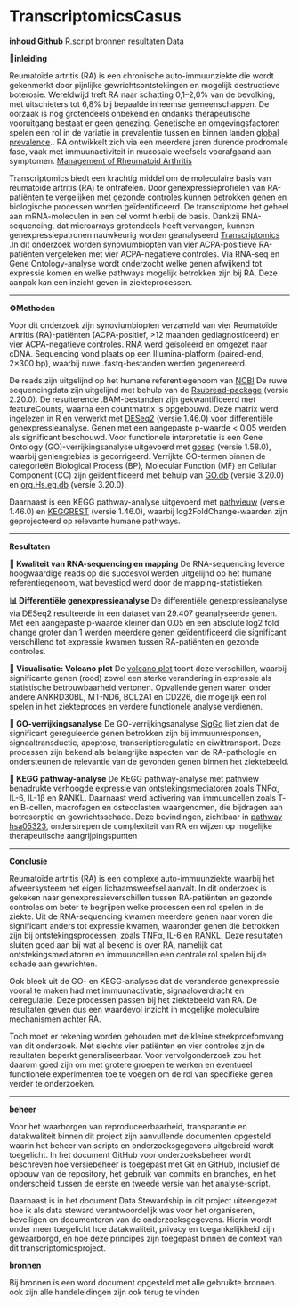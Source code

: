 # TranscriptomicsCasus

**inhoud Github**
R.script
bronnen
resultaten
Data


**🧾inleiding**

Reumatoïde artritis (RA) is een chronische auto-immuunziekte die wordt gekenmerkt door pijnlijke gewrichtsontstekingen en mogelijk destructieve boterosie. Wereldwijd treft RA naar schatting 0,1–2,0% van de bevolking, met uitschieters tot 6,8% bij bepaalde inheemse gemeenschappen. De oorzaak is nog grotendeels onbekend en ondanks therapeutische vooruitgang bestaat er geen genezing. Genetische en omgevingsfactoren spelen een rol in de variatie in prevalentie tussen en binnen landen [global prevalence](https://link.springer.com/article/10.1007/s00296-020-04731-0).. RA ontwikkelt zich via een meerdere jaren durende prodromale fase, vaak met immuunactiviteit in mucosale weefsels voorafgaand aan symptomen. [Management of Rheumatoid Arthritis](https://www.mdpi.com/2073-4409/10/11/2857) 


Transcriptomics biedt een krachtig middel om de moleculaire basis van reumatoïde artritis (RA) te ontrafelen. Door genexpressieprofielen van RA-patiënten te vergelijken met gezonde controles kunnen betrokken genen en biologische processen worden geïdentificeerd. De transcriptome het geheel aan mRNA-moleculen in een cel vormt hierbij de basis. Dankzij RNA-sequencing, dat microarrays grotendeels heeft vervangen, kunnen genexpressiepatronen nauwkeurig worden geanalyseerd [Transcriptomics](https://www.sciencedirect.com/science/article/pii/S1367593112001585) .In dit onderzoek worden synoviumbiopten van vier ACPA-positieve RA-patiënten vergeleken met vier ACPA-negatieve controles. Via RNA-seq en Gene Ontology-analyse wordt onderzocht welke genen afwijkend tot expressie komen en welke pathways mogelijk betrokken zijn bij RA. Deze aanpak kan een inzicht geven in ziekteprocessen.



---

**⚙️Methoden**

Voor dit onderzoek zijn synoviumbiopten verzameld van vier Reumatoïde Artritis (RA)-patiënten (ACPA-positief, >12 maanden gediagnosticeerd) en vier ACPA-negatieve controles. RNA werd geïsoleerd en omgezet naar cDNA. Sequencing vond plaats op een Illumina-platform (paired-end, 2×300 bp), waarbij ruwe .fastq-bestanden werden gegenereerd.


De reads zijn uitgelijnd op het humane referentiegenoom van [NCBI](https://www.ncbi.nlm.nih.gov/datasets/genome/GCF_000001405.40/)  De ruwe sequencingdata zijn uitgelijnd met behulp van de [Rsubread-package](https://bioconductor.org/packages/release/bioc/html/Rsubread.html) (versie 2.20.0). De resulterende .BAM-bestanden zijn gekwantificeerd met featureCounts, waarna een countmatrix is opgebouwd. Deze matrix werd ingelezen in R en verwerkt met [DESeq2](https://bioconductor.org/packages/release/bioc/html/DESeq2.html) (versie 1.46.0) voor differentiële genexpressieanalyse. Genen met een aangepaste p-waarde < 0.05 werden als significant beschouwd.
Voor functionele interpretatie is een Gene Ontology (GO)-verrijkingsanalyse uitgevoerd met [goseq](https://bioconductor.org/packages/release/bioc/html/DESeq2.html) (versie 1.58.0), waarbij genlengtebias is gecorrigeerd. Verrijkte GO-termen binnen de categorieën Biological Process (BP), Molecular Function (MF) en Cellular Component (CC) zijn geïdentificeerd met behulp van [GO.db](https://bioconductor.org/packages/release/data/annotation/html/GO.db.html) (versie 3.20.0) en [org.Hs.eg.db](https://bioconductor.org/packages/release/data/annotation/html/org.Hs.eg.db.html) (versie 3.20.0).




Daarnaast is een KEGG pathway-analyse uitgevoerd met [pathvieuw](https://bioconductor.org/packages/release/bioc/html/pathview.html) (versie 1.46.0) en [KEGGREST](https://bioconductor.org/packages/release/bioc/html/KEGGREST.html) (versie 1.46.0), waarbij log2FoldChange-waarden zijn geprojecteerd op relevante humane pathways.

---


**Resultaten**

**🧬 Kwaliteit van RNA-sequencing en mapping**
De RNA-sequencing leverde hoogwaardige reads op die succesvol werden uitgelijnd op het humane referentiegenoom, wat bevestigd werd door de mapping-statistieken.


**📊 Differentiële genexpressieanalyse**
De differentiële genexpressieanalyse via DESeq2 resulteerde in een dataset van 29.407 geanalyseerde genen. Met een aangepaste p-waarde kleiner dan 0.05 en een absolute log2 fold change groter dan 1 werden meerdere genen geïdentificeerd die significant verschillend tot expressie kwamen tussen RA-patiënten en gezonde controles.


**🌋 Visualisatie: Volcano plot**
De [volcano plot](https://github.com/RebeccaDonker/TranscriptomicsCasus/blob/main/resultaten/volcano%20plot.png) toont deze verschillen, waarbij significante genen (rood) zowel een sterke verandering in expressie als statistische betrouwbaarheid vertonen. Opvallende genen waren onder andere ANKRD30BL, MT-ND6, BCL2A1 en CD226, die mogelijk een rol spelen in het ziekteproces en verdere functionele analyse verdienen.

**🧠 GO-verrijkingsanalyse**
De GO-verrijkingsanalyse [SigGo](https://github.com/RebeccaDonker/TranscriptomicsCasus/blob/main/resultaten/SigGo.txt) liet zien dat de significant gereguleerde genen betrokken zijn bij immuunresponsen, signaaltransductie, apoptose, transcriptieregulatie en eiwittransport. Deze processen zijn bekend als belangrijke aspecten van de RA-pathologie en ondersteunen de relevantie van de gevonden genen binnen het ziektebeeld.

**🧭 KEGG pathway-analyse**
De KEGG pathway-analyse met pathview benadrukte verhoogde expressie van ontstekingsmediatoren zoals TNFα, IL-6, IL-1β en RANKL. Daarnaast werd activering van immuuncellen zoals T- en B-cellen, macrofagen en osteoclasten waargenomen, die bijdragen aan botresorptie en gewrichtsschade. Deze bevindingen, zichtbaar in [pathway hsa05323](https://github.com/RebeccaDonker/TranscriptomicsCasus/blob/main/resultaten/hsa05323.pathview.png), onderstrepen de complexiteit van RA en wijzen op mogelijke therapeutische aangrijpingspunten


---

**Conclusie**


Reumatoïde artritis (RA) is een complexe auto-immuunziekte waarbij het afweersysteem het eigen lichaamsweefsel aanvalt. In dit onderzoek is gekeken naar genexpressieverschillen tussen RA-patiënten en gezonde controles om beter te begrijpen welke processen een rol spelen in de ziekte. Uit de RNA-sequencing kwamen meerdere genen naar voren die significant anders tot expressie kwamen, waaronder genen die betrokken zijn bij ontstekingsprocessen, zoals TNFα, IL-6 en RANKL. Deze resultaten sluiten goed aan bij wat al bekend is over RA, namelijk dat ontstekingsmediatoren en immuuncellen een centrale rol spelen bij de schade aan gewrichten.

Ook bleek uit de GO- en KEGG-analyses dat de veranderde genexpressie vooral te maken had met immuunactivatie, signaaloverdracht en celregulatie. Deze processen passen bij het ziektebeeld van RA. De resultaten geven dus een waardevol inzicht in mogelijke moleculaire mechanismen achter RA.

Toch moet er rekening worden gehouden met de kleine steekproefomvang van dit onderzoek. Met slechts vier patiënten en vier controles zijn de resultaten beperkt generaliseerbaar. Voor vervolgonderzoek zou het daarom goed zijn om met grotere groepen te werken en eventueel functionele experimenten toe te voegen om de rol van specifieke genen verder te onderzoeken.


---

**beheer**


Voor het waarborgen van reproduceerbaarheid, transparantie en datakwaliteit binnen dit project zijn aanvullende documenten opgesteld waarin het beheer van scripts en onderzoeksgegevens uitgebreid wordt toegelicht. In het document GitHub voor onderzoeksbeheer wordt beschreven hoe versiebeheer is toegepast met Git en GitHub, inclusief de opbouw van de repository, het gebruik van commits en branches, en het onderscheid tussen de eerste en tweede versie van het analyse-script.


Daarnaast is in het document Data Stewardship in dit project uiteengezet hoe ik als data steward verantwoordelijk was voor het organiseren, beveiligen en documenteren van de onderzoeksgegevens. Hierin wordt onder meer toegelicht hoe datakwaliteit, privacy en toegankelijkheid zijn gewaarborgd, en hoe deze principes zijn toegepast binnen de context van dit transcriptomicsproject.

**bronnen**


Bij bronnen is een word document opgesteld met alle gebruikte bronnen. ook zijn alle handeleidingen zijn ook terug te vinden
 



